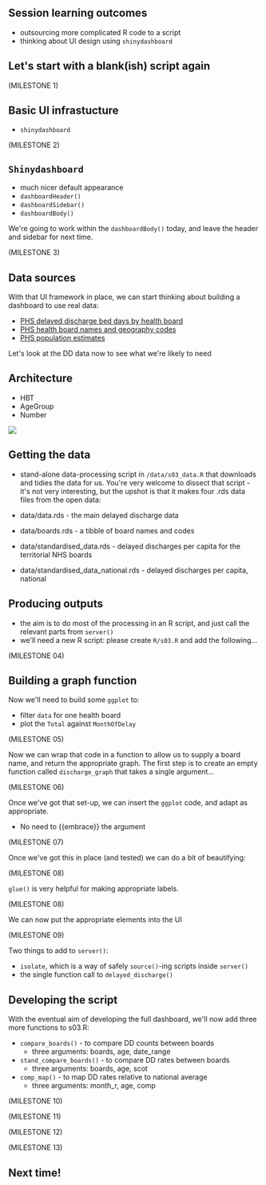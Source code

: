 ## Session learning outcomes

+ outsourcing more complicated R code to a script
+ thinking about UI design using `shinydashboard`

## Let's start with a blank(ish) script again
  
(MILESTONE 1)

## Basic UI infrastucture

+ `shinydashboard`

(MILESTONE 2)

## `Shinydashboard`

+ much nicer default appearance
+ `dashboardHeader()`
+ `dashboardSidebar()`
+ `dashboardBody()`

We're going to work within the `dashboardBody()` today, and leave the header and sidebar for next time.

(MILESTONE 3)

## Data sources

With that UI framework in place, we can start thinking about building a dashboard to use real data: 

+ [PHS delayed discharge bed days by health board](https://www.opendata.nhs.scot/dataset/52591cba-fd71-48b2-bac3-e71ac108dfee/resource/fd354e4b-6211-48ba-8e4f-8356a5ed4215/)
+ [PHS health board names and geography codes](https://www.opendata.nhs.scot/dataset/9f942fdb-e59e-44f5-b534-d6e17229cc7b/resource/652ff726-e676-4a20-abda-435b98dd7bdc)
+ [PHS population estimates](https://www.opendata.nhs.scot/dataset/7f010430-6ce1-4813-b25c-f7f335bdc4dc/resource/27a72cc8-d6d8-430c-8b4f-3109a9ceadb1)

Let's look at the DD data now to see what we're likely to need

## Architecture

+ HBT
+ AgeGroup
+ Number

![](..//src//images//dd_structure.png)

## Getting the data

+ stand-alone data-processing script in `/data/s03_data.R` that downloads and tidies the data for us. You're very welcome to dissect that script - it's not very interesting, but the upshot is that it makes four .rds data files from the open data:

+ data/data.rds - the main delayed discharge data
+ data/boards.rds - a tibble of board names and codes
+ data/standardised_data.rds - delayed discharges per capita for the territorial NHS boards
+ data/standardised_data_national.rds - delayed discharges per capita, national

## Producing outputs

+ the aim is to do most of the processing in an R script, and just call the relevant parts from `server()`
+ we'll need a new R script: please create `R/s03.R` and add the following...

(MILESTONE 04)

## Building a graph function

Now we'll need to build some `ggplot` to:

+ filter `data` for one health board
+ plot the `Total` against `MonthOfDelay`

(MILESTONE 05)

Now we can wrap that code in a function to allow us to supply a board name, and return the appropriate graph. The first step is to create an empty function called `discharge_graph` that takes a single argument...

(MILESTONE 06)

Once we've got that set-up, we can insert the `ggplot` code, and adapt as appropriate. 

+ No need to {{embrace}} the argument

(MILESTONE 07)

Once we've got this in place (and tested) we can do a bit of beautifying:

(MILESTONE 08)

`glue()` is very helpful for making appropriate labels.


(MILESTONE 08)

We can now put the appropriate elements into the UI

(MILESTONE 09)

Two things to add to `server()`:

+ `isolate`, which is a way of safely `source()`-ing scripts inside `server()`
+ the single function call to `delayed_discharge()` 

## Developing the script

With the eventual aim of developing the full dashboard, we'll now add three more functions to s03.R:

+ `compare_boards()` - to compare DD counts between boards
  + three arguments: boards, age, date_range
+ `stand_compare_boards()` - to compare DD rates between boards
  + three arguments: boards, age, scot
+ `comp_map()` - to map DD rates relative to national average
  + three arguments: month_r, age, comp

(MILESTONE 10)

(MILESTONE 11)

(MILESTONE 12)

(MILESTONE 13)

## Next time!